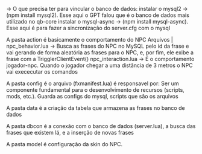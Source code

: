 -> O que precisa ter para vincular o banco de dados:
instalar o mysql2 -> (npm install mysql2). Esse aqui o GPT falou que é o banco de dados mais utilizado no qb-core
instalar o mysql-async -> (npm install mysql-async). Esse aqui é para fazer a sincronização do server.cfg com o mysql

A pasta action é basicamente o comportamento do NPC
              Arquivos
                  |
npc_behavior.lua -> Busca as frases do NPC no MySQL pelo id da frase e vai gerando de forma aleatória as frases para o NPC, e, por fim, ele exibe a frase com a TrigglerClientEvent()
npc_interaction.lua -> É o comportamento jogador-npc. Quando o jogador chegar a uma distância de 3 metros o NPC vai exececutar os comandos

A pasta config é o arquivo (fxmanifest.lua) é responsavel por:
Ser um componente fundamental para o desenvolvimento de recursos (scripts, mods, etc.). Guarda as configs do mysql, scripts que são os arquivos

A pasta data é a criação da tabela que armazena as frases no banco de dados

A pasta dbcon é a conexão com o banco de dados (server.lua), a busca das frases que existem lá, e a inserção de novas frases

A pasta model é configuração da skin do NPC.
